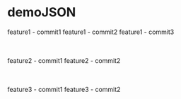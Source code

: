 # demoJSON

feature1 - commit1
feature1 - commit2
feature1 - commit3

<br><br>
feature2 - commit1
feature2 - commit2

<br><br>
feature3 - commit1
feature3 - commit2
